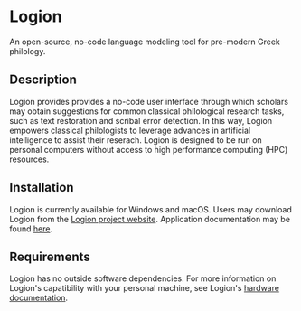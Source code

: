 # Logion

An open-source, no-code language modeling tool for pre-modern Greek philology.

## Description
Logion provides provides a no-code user interface through which scholars may obtain suggestions for common classical philological research tasks, such as text restoration and scribal error detection. In this way, Logion empowers classical philologists to leverage advances in artificial intelligence to assist their reserach. Logion is designed to be run on personal computers without access to high performance computing (HPC) resources.

## Installation
Logion is currently available for Windows and macOS. Users may download Logion from the [Logion project website](https://www.logionproject.princeton.edu/). Application documentation may be found [here](https://princeton-logion.github.io/logion-app/).

## Requirements
Logion has no outside software dependencies. For more information on Logion's capatibility with your personal machine, see Logion's [hardware documentation](https://princeton-logion.github.io/logion-app/hardware/).
